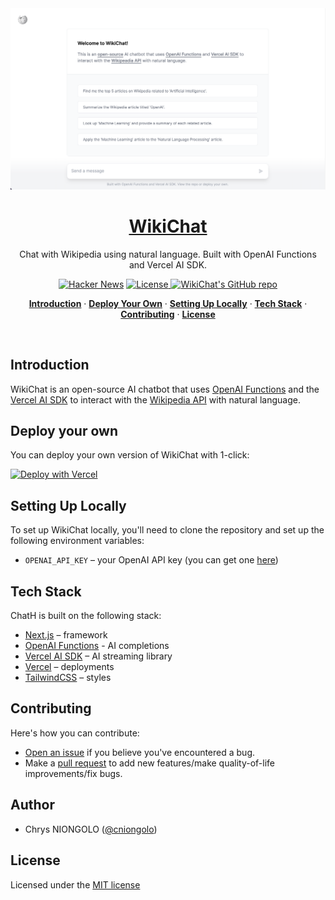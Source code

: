 <a href="https://WikiChat.vercel.app">
  <img alt="Chat with Wikipedia Articles using natural language." src="/app/wikichat.png">
  <h1 align="center">WikiChat</h1>
</a>

<p align="center">
  Chat with Wikipedia using natural language. Built with OpenAI Functions and Vercel AI SDK. 
</p>

<p align="center">
  <a href="https://news.ycombinator.com/item?id=36480570"><img src="https://img.shields.io/badge/Hacker%20News-210-%23FF6600" alt="Hacker News"></a>
  <a href="https://github.com/svngoku/wikichat/blob/main/LICENSE">
    <img src="https://img.shields.io/github/license/svngoku/wikichat?label=license&logo=github&color=f80&logoColor=fff" alt="License" />
  </a>
  <a href="https://github.com/svngoku/wikichat"><img src="https://img.shields.io/github/stars/svngoku/wikichat?style=social" alt="WikiChat's GitHub repo"></a>
</p>

<p align="center">
  <a href="#introduction"><strong>Introduction</strong></a> ·
  <a href="#deploy-your-own"><strong>Deploy Your Own</strong></a> ·
  <a href="#setting-up-locally"><strong>Setting Up Locally</strong></a> ·
  <a href="#tech-stack"><strong>Tech Stack</strong></a> ·
  <a href="#contributing"><strong>Contributing</strong></a> ·
  <a href="#license"><strong>License</strong></a>
</p>
<br/>

## Introduction

WikiChat is an open-source AI chatbot that uses [OpenAI Functions](https://platform.openai.com/docs/guides/gpt/function-calling) and the [Vercel AI SDK](https://sdk.vercel.ai/docs) to interact with the [Wikipedia API](https://www.mediawiki.org/wiki/API:Main_page) with natural language.

<!-- https://github.com/svngoku/wikichat/assets/28986134/9c0ad554-f4e5-4e98-8771-5999ddf79235 -->

## Deploy your own

You can deploy your own version of WikiChat with 1-click:

[![Deploy with Vercel](https://vercel.com/button)](https://vercel.com/new/clone?demo-title=WikiChat%20%E2%80%93%20Chat%20with%20Hacker%20News&demo-description=AI%20chatbot%20that%20uses%20OpenAI%20Functions%20and%20Vercel%20AI%20SDK%20to%20interact%20with%20the%20Hacker%20News%20API%20with%20natural%20language.&demo-url=https%3A%2F%2FWikiChat.vercel.app%2F&demo-image=%2F%2Fimages.ctfassets.net%2Fe5382hct74si%2F2lviJwxaFNmmqdNynfoUvi%2Fbc4eee4291e05f34c8e3691b3bd5d48d%2FCleanShot_2023-06-25_at_12.47.17.png&project-name=WikiChat%20%E2%80%93%20Chat%20with%20Hacker%20News&repository-name=WikiChat&repository-url=https%3A%2F%2Fgithub.com%2Fsteven-tey%2FWikiChat&from=templates&skippable-integrations=1&env=OPENAI_API_KEY&envDescription=Get%20your%20OpenAI%20API%20key%20here%3A&envLink=https%3A%2F%2Fplatform.openai.com%2Faccount%2Fapi-keys)

## Setting Up Locally

To set up WikiChat locally, you'll need to clone the repository and set up the following environment variables:

- `OPENAI_API_KEY` – your OpenAI API key (you can get one [here](https://platform.openai.com/account/api-keys))

## Tech Stack

ChatH is built on the following stack:

- [Next.js](https://nextjs.org/) – framework
- [OpenAI Functions](https://platform.openai.com/docs/guides/gpt/function-calling) - AI completions
- [Vercel AI SDK](https://sdk.vercel.ai/docs) – AI streaming library
- [Vercel](https://vercel.com) – deployments
- [TailwindCSS](https://tailwindcss.com/) – styles

## Contributing

Here's how you can contribute:

- [Open an issue](https://github.com/svngoku/wikichat/issues) if you believe you've encountered a bug.
- Make a [pull request](https://github.com/svngoku/wikichat/pull) to add new features/make quality-of-life improvements/fix bugs.

## Author

- Chrys NIONGOLO ([@cniongolo](https://twitter.com/cniongolo))

## License

Licensed under the [MIT license]("")
